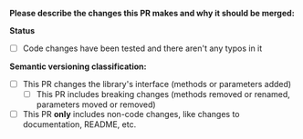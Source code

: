 **Please describe the changes this PR makes and why it should be merged:**


**Status**
- [ ] Code changes have been tested and there aren't any typos in it

**Semantic versioning classification:**  
- [ ] This PR changes the library's interface (methods or parameters added)
  - [ ] This PR includes breaking changes (methods removed or renamed, parameters moved or removed)
- [ ] This PR **only** includes non-code changes, like changes to documentation, README, etc.